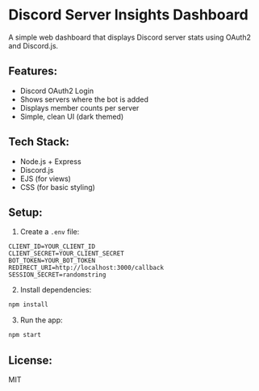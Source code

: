 # Discord Server Insights Dashboard

A simple web dashboard that displays Discord server stats using OAuth2 and Discord.js.

## Features:
- Discord OAuth2 Login
- Shows servers where the bot is added
- Displays member counts per server
- Simple, clean UI (dark themed)

## Tech Stack:
- Node.js + Express
- Discord.js
- EJS (for views)
- CSS (for basic styling)

## Setup:
1. Create a `.env` file:
```
CLIENT_ID=YOUR_CLIENT_ID
CLIENT_SECRET=YOUR_CLIENT_SECRET
BOT_TOKEN=YOUR_BOT_TOKEN
REDIRECT_URI=http://localhost:3000/callback
SESSION_SECRET=randomstring
```

2. Install dependencies:
```bash
npm install
```

3. Run the app:
```bash
npm start
```

## License:
MIT